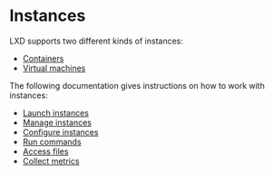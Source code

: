 # Instances

LXD supports two different kinds of instances:

- [Containers](containers.md)
- [Virtual machines](virtual-machines.md)

The following documentation gives instructions on how to work with instances:

- [Launch instances](instances-launch.md)
- [Manage instances](instances-manage.md)
- [Configure instances](instances-configure.md)
- [Run commands](instances-commands.md)
- [Access files](instances-files.md)
- [Collect metrics](metrics.md)
